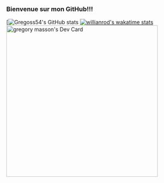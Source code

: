 ### Bienvenue sur mon GitHub!!! 

[![Gregoss54's GitHub stats](https://github-readme-stats.vercel.app/api?username=gregoss54&show_icons=true&theme=radical)
[![willianrod's wakatime stats](https://github-readme-stats.vercel.app/api/wakatime?username=gregoss54)](https://github.com/gregoss54/github-readme-stats)
<a href="https://app.daily.dev/gregoss54"><img src="https://api.daily.dev/devcards/58dfecc2712a4d378e0be2e7c5b9c4b7.png?r=72q" width="400" alt="gregory masson's Dev Card"/></a>
